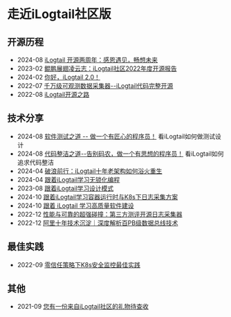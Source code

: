 # 走近iLogtail社区版
## 开源历程
* 2024-08 [iLogtail 开源两周年：感恩遇见，畅想未来](https://mp.weixin.qq.com/s/RoFjoYlPLG1yOzDGc7vqIQ)
* 2023-02 [鲲鹏展翅凌云志：iLogtail社区2022年度开源报告](https://mp.weixin.qq.com/s/6luD7VUFd_0aaeyUBAShkw)
* 2024-02 [你好，iLogtail 2.0！](https://developer.aliyun.com/article/1441630)
* 2022-07 [千万级可观测数据采集器--iLogtail代码完整开源](https://mp.weixin.qq.com/s/Cam_OjPWhcEj77kqC0Q1SA)
* 2022-08 [iLogtail开源之路](https://mp.weixin.qq.com/s/5j5KJe9BmpZ1tdb-KCx_CQ)
  
## 技术分享
* 2024-08 [软件测试之道 -- 做一个有匠心的程序员！](https://mp.weixin.qq.com/s/ktEMOcXBopFiX9NIN3chHg) 看iLogtail如何做测试设计
* 2024-08 [代码整洁之道--告别码农，做一个有思想的程序员！](https://mp.weixin.qq.com/s/tK0ZyRxKBGpCqIw16SPSxg) 看iLogtail如何追求代码整洁
* 2024-04 [破浪前行：iLogtail十年老架构如何浴火重生](https://developer.aliyun.com/article/1484844)
* 2024-04 [跟着iLogtail学习无锁化编程](https://developer.aliyun.com/article/1484342)
* 2023-08 [跟着iLogtail学习设计模式](https://mp.weixin.qq.com/s/gfy9DfvcTuCiBiLJdZLTKQ)
* 2024-10 [跟着iLogtail学习容器运行时与K8s下日志采集方案](https://mp.weixin.qq.com/s/UTWqcgc4QTRkDIAkqj-Uvw)
* 2024-10 [跟着 iLogtail 学习高质量软件建设](https://mp.weixin.qq.com/s/c4siqtB1z9PDQ-N8bWRG5Q)
* 2022-12 [性能与可靠的超强碰撞：第三方测评开源日志采集器](https://mp.weixin.qq.com/s/8mCVk3gvXPOijTlcRjUR_w)
* 2022-12 [阿里十年技术沉淀｜深度解析百PB级数据总线技术](https://mp.weixin.qq.com/s/NKoTCM5o-Rs_83Wakk9yCw)

## 最佳实践
* 2022-09 [零信任策略下K8s安全监控最佳实践](https://mp.weixin.qq.com/s/wYUNsGaWEnQZ0BVxsQORbA)

## 其他
* 2021-09 [您有一份来自iLogtail社区的礼物待查收](https://mp.weixin.qq.com/s/fyWwnKR1I4jgNiX30Wu-Vg)

